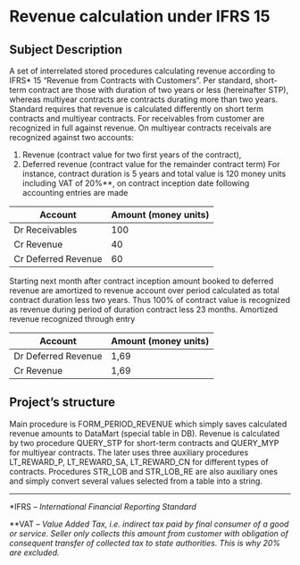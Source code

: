 # Revenue calculation under IFRS 15
## **Subject Description**
A set of interrelated stored procedures calculating revenue according to IFRS* 15 “Revenue from Contracts with Customers”. Per standard, short-term contract are those with duration of two years or less (hereinafter STP), whereas multiyear contracts are contracts durating more than two years.
Standard requires that revenue is calculated differently on short term contracts and multiyear contracts. For receivables from customer are recognized in full against revenue. On multiyear contracts receivals are recognized against two accounts:

1)	Revenue (contract value for two first years of the contract),
2)	Deferred revenue (contract value for the remainder contract term) 
For instance, contract duration is 5 years and total value is 120 money units including VAT of 20%**, on contract inception date following accounting entries are made

| Account	                         | Amount (money units) |
|----------------------------------|----------------------|
|Dr Receivables	                   |                  100 |
|        Cr Revenue                |                   40 |
|        Cr Deferred Revenue       |                   60 |                                      


Starting next month after contract inception amount booked to deferred revenue are amortized to revenue account over period calculated as total contract duration less two years. Thus 100% of contract value is recognized as revenue during period of duration contract less 23 months. 
Amortized revenue recognized through entry

| Account	                         | Amount (money units) |
|----------------------------------|----------------------|
|Dr Deferred Revenue	             |                 1,69 |
|        Cr Revenue                |                 1,69 |

## **Project’s structure**
Main procedure is FORM_PERIOD_REVENUE which simply saves calculated revenue amounts to DataMart (special table in DB). Revenue is calculated by two procedure QUERY_STP for short-term contracts and QUERY_MYP for multiyear contracts. The later uses three auxiliary procedures LT_REWARD_P, LT_REWARD_SA, LT_REWARD_CN for different types of contracts. Procedures STR_LOB and STR_LOB_RE are also auxiliary ones and simply convert several values selected from a table into a string.
__________________________________________________________________________________________
*IFRS – *International Financial Reporting Standard*

**VAT – *Value Added Tax, i.e. indirect tax paid by final consumer of a good or service. Seller only collects this amount from customer with obligation of consequent transfer of collected tax to state authorities. This is why 20% are excluded.*
